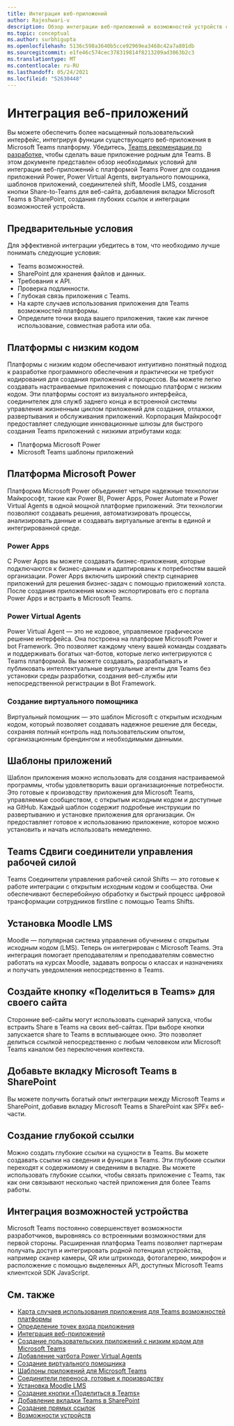 ```yaml
---
title: Интеграция веб-приложений
author: Rajeshwari-v
description: Обзор интеграции веб-приложений и возможностей устройств с Microsoft Teams приложением.
ms.topic: conceptual
ms.author: surbhigupta
ms.openlocfilehash: 5136c598a3640b5cce92969ea3468c42a7a801db
ms.sourcegitcommit: e1fe46c574cec378319814f8213209ad3063b2c3
ms.translationtype: MT
ms.contentlocale: ru-RU
ms.lasthandoff: 05/24/2021
ms.locfileid: "52630448"
---
```

# <a name="integrate-web-apps"></a>Интеграция веб-приложений

Вы можете обеспечить более насыщенный пользовательский интерфейс, интегрируя функции существующего веб-приложения в Microsoft Teams платформу. Убедитесь, [Teams рекомендации по разработке,](~/concepts/design/understand-use-cases.md) чтобы сделать ваше приложение родным для Teams.
В этом документе представлен обзор необходимых условий для интеграции веб-приложений с платформой Teams Power для создания приложений Power, Power Virtual Agents, виртуального помощника, шаблонов приложений, соединителей shift, Moodle LMS, создания кнопки Share-to-Teams для веб-сайта, добавления вкладки Microsoft Teams в SharePoint, создания глубоких ссылок и интеграции возможностей устройств.

## <a name="prerequisites"></a>Предварительные условия   

Для эффективной интеграции убедитесь в том, что необходимо лучше понимать следующие условия:
* Teams возможностей. 
* SharePoint для хранения файлов и данных.
* Требования к API.
* Проверка подлинности.
* Глубокая связь приложения с Teams.
* На карте случаев использования приложения для Teams возможностей платформы.
* Определите точки входа вашего приложения, такие как личное использование, совместная работа или оба.

## <a name="low-code-platforms"></a>Платформы с низким кодом

Платформы с низким кодом обеспечивают интуитивно понятный подход к разработке программного обеспечения и практически не требуют кодирования для создания приложений и процессов. Вы можете легко создавать настраиваемые приложения с помощью платформ с низким кодом. Эти платформы состоят из визуального интерфейса, соединителек для служб заднего конца и встроенной системы управления жизненным циклом приложений для создания, отлажки, развертывания и обслуживания приложений. Корпорация Майкрософт предоставляет следующие инновационные шлюзы для быстрого создания Teams приложений с низкими атрибутами кода:
* Платформа Microsoft Power
* Microsoft Teams шаблоны приложений

## <a name="microsoft-power-platform"></a>Платформа Microsoft Power

Платформа Microsoft Power объединяет четыре надежные технологии Майкрософт, такие как Power BI, Power Apps, Power Automate и Power Virtual Agents в одной мощной платформе приложений. Эти технологии позволяют создавать решения, автоматизировать процессы, анализировать данные и создавать виртуальные агенты в единой и интегрированной среде.

### <a name="power-apps"></a>Power Apps

С Power Apps вы можете создавать бизнес-приложения, которые подключаются к бизнес-данным и адаптированы к потребностям вашей организации. Power Apps включить широкий спектр сценариев приложений для решения бизнес-задач с помощью приложений холста. После создания приложения можно экспортировать его с портала Power Apps и встраить в Microsoft Teams.

### <a name="power-virtual-agents"></a>Power Virtual Agents

Power Virtual Agent — это не кодовое, управляемое графическое решение интерфейса. Она построена на платформе Microsoft Power и bot Framework. Это позволяет каждому члену вашей команды создавать и поддерживать богатых чат-ботов, которые легко интегрируются с Teams платформой. Вы можете создавать, разрабатывать и публиковать интеллектуальные виртуальные агенты для Teams без установки среды разработки, создания веб-службы или непосредственной регистрации в Bot Framework.

### <a name="create-virtual-assistant"></a>Создание виртуального помощника

Виртуальный помощник — это шаблон Microsoft с открытым исходным кодом, который позволяет создавать надежное решение для беседы, сохраняя полный контроль над пользовательским опытом, организационным брендингом и необходимыми данными. 

## <a name="app-templates"></a>Шаблоны приложений

Шаблон приложения можно использовать для создания настраиваемой программы, чтобы удовлетворить ваши организационные потребности. Это готовые к производству приложения для Microsoft Teams, управляемые сообществом, с открытым исходным кодом и доступные на GitHub. Каждый шаблон содержит подробные инструкции по развертыванию и установке приложения для организации. Он предоставляет готовое к использованию приложение, которое можно установить и начать использовать немедленно. 

## <a name="teams-shifts-work-force-management-connectors"></a>Teams Сдвиги соединители управления рабочей силой

Teams Соединители управления рабочей силой Shifts — это готовые к работе интеграции с открытым исходным кодом и сообщества. Они обеспечивают бесперебойную обработку и быстрый процесс цифровой трансформации сотрудников firstline с помощью Teams Shifts.

## <a name="install-moodle-lms"></a>Установка Moodle LMS

Moodle — популярная система управления обучением с открытым исходным кодом (LMS). Теперь он интегрирован с Microsoft Teams. Эта интеграция помогает преподавателям и преподавателям совместно работать на курсах Moodle, задавать вопросы о классах и назначениях и получать уведомления непосредственно в Teams.

## <a name="create-a-share-to-teams-button-for-your-website"></a>Создайте кнопку «Поделиться в Teams» для своего сайта

Сторонние веб-сайты могут использовать сценарий запуска, чтобы встраить Share в Teams на своих веб-сайтах. При выборе кнопки запускается share to Teams в всплывающее окно. Это позволяет делиться ссылкой непосредственно с любым человеком или Microsoft Teams каналом без переключения контекста.

## <a name="add-a-microsoft-teams-tab-in-sharepoint"></a>Добавьте вкладку Microsoft Teams в SharePoint

Вы можете получить богатый опыт интеграции между Microsoft Teams и SharePoint, добавив вкладку Microsoft Teams в SharePoint как SPFx веб-части. 

## <a name="create-deep-link"></a>Создание глубокой ссылки

Можно создать глубокие ссылки на сущности в Teams. Вы можете создавать ссылки на сведения и функции в Teams. Эти глубокие ссылки переходят к содержимому и сведениям в вкладке. Вы можете использовать глубокие ссылки, чтобы связать приложение с Teams, так как они связывают несколько частей приложения для более Teams работы.

## <a name="integrate-device-capabilities"></a>Интеграция возможностей устройства

Microsoft Teams постоянно совершенствует возможности разработчиков, выровняясь со встроенными возможностями для первой стороны. Расширенная платформа Teams позволяет партнерам получать доступ и интегрировать родной потенциал устройства, например сканер камеры, QR или штрихкода, фотогалерею, микрофон и расположение с помощью выделенных API, доступных Microsoft Teams клиентской SDK JavaScript. 

## <a name="see-also"></a>См. также

* [Карта случаев использования приложения для Teams возможностей платформы](~/concepts/design/map-use-cases.md)
* [Определение точек входа приложения](~/concepts/extensibility-points.md)
* [Интеграция веб-приложений](~/samples/integrating-web-apps.md)
* [Создание пользовательских приложений с низким кодом для Microsoft Teams](~/samples/teams-low-code-solutions.md)
* [Добавление чатбота Power Virtual Agents](~/bots/how-to/add-power-virtual-agents-bot-to-teams.md)
* [Создание виртуального помощника](~/samples/virtual-assistant.md)
* [Шаблоны приложений для Microsoft Teams](~/samples/app-templates.md)
* [Соединители переноса, готовые к производству](~/samples/shifts-wfm-connectors.md)
* [Установка Moodle LMS](~/resources/moodleinstructions.md)
* [Создание кнопки «Поделиться в Teams»](~/concepts/build-and-test/share-to-teams.md)
* [Добавление вкладки Teams в SharePoint](~/tabs/how-to/tabs-in-sharepoint.md)
* [Создание прямых ссылок](~/concepts/build-and-test/deep-links.md)
* [Возможности устройств](~/concepts/device-capabilities/device-capabilities-overview.md)
